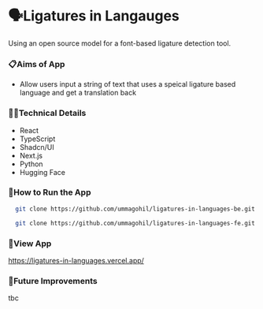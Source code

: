 # 🗣️Ligatures in Langauges
Using an open source model for a font-based ligature detection tool.

### 📋Aims of App
- Allow users input a string of text that uses a speical ligature based language and get a translation back
  
### 👩‍💻Technical Details

- React
- TypeScript
- Shadcn/UI
- Next.js
- Python
- Hugging Face

### 🔧How to Run the App

```bash
  git clone https://github.com/ummagohil/ligatures-in-languages-be.git
```

```bash
  git clone https://github.com/ummagohil/ligatures-in-languages-fe.git
```

### 👀View App
https://ligatures-in-languages.vercel.app/

### 💭Future Improvements
tbc
